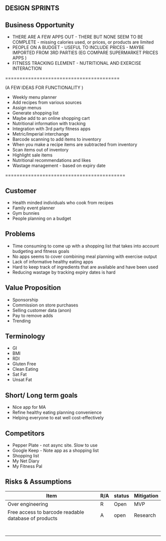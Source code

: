 ## DESIGN SPRINTS


## Business Opportunity

* THERE ARE A FEW APPS OUT  - THERE BUT NONE SEEM TO BE COMPLETE - missing calories used, or prices, or products are limited
* PEOPLE ON A BUDGET - USEFUL TO INCLUDE PRICES - MAYBE IMPORTED FROM 3RD PARTIES
  (EG COMPARE SUPERMARKET PRICES APPS )
* FITNESS TRACKING ELEMENT - NUTRITIONAL AND EXERCISE INTERACTION

========================================

  (A FEW IDEAS FOR FUNCTIONALITY )
* Weekly menu planner
* Add recipes from various sources
* Assign menus
* Generate shopping list
* Maybe add to an online shopping cart
* Nutritional information with tracking
* Integration with 3rd party fitness apps
* Metric/Imperial interchange
* Barcode scanning to add items to inventory
* When you make a recipe items are subtracted from inventory
* Scan items out of inventory
* Highlight sale items
* Nutritional recommendations and likes
* Wastage management - based on expiry date

==========================================

## Customer
* Health minded individuals who cook from recipes
* Family event planner
* Gym bunnies
* People planning on a budget

## Problems
* Time consuming to come up with a shopping list that takes into account budgeting and fitness goals
* No apps seems to cover combining meal planning with exercise output
* Lack of informative healthy eating apps
* Hard to keep track of ingredients that are available and have been used
* Reducing wastage by tracking expiry dates is hard

## Value Proposition
* Sponsorship
* Commission on store purchases
* Selling customer data (anon)
* Pay to remove adds
* Trending

## Terminology
* GI
* BMI
* RDI
* Gluten Free
* Clean Eating
* Sat Fat
* Unsat Fat

## Short/ Long term goals
* Nice app for MA
* Refine healthy eating planning convenience
* Helping everyone to eat well cost-effectively

## Competitors
* Pepper Plate - not async site.  Slow to use
* Google Keep - Note app as a shopping list
* Shopping list
* My Net Diary
* My Fitness Pal

## Risks & Assumptions

| Item|R/A|status|Mitigation|
|-----|---|------|---|
|Over engineering| R |Open|MVP|
|Free access to barcode readable database of products| A |open|Research|
|     |   |      |   |
|     |   |      |   |
|     |   |      |   |
|     |   |      |   |
|     |   |      |   |
|     |   |      |   |
|     |   |      |   |
